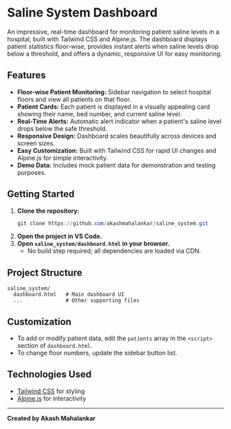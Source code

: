 # Saline System Dashboard

An impressive, real-time dashboard for monitoring patient saline levels in a hospital, built with Tailwind CSS and Alpine.js. The dashboard displays patient statistics floor-wise, provides instant alerts when saline levels drop below a threshold, and offers a dynamic, responsive UI for easy monitoring.

## Features

- **Floor-wise Patient Monitoring:** Sidebar navigation to select hospital floors and view all patients on that floor.
- **Patient Cards:** Each patient is displayed in a visually appealing card showing their name, bed number, and current saline level.
- **Real-Time Alerts:** Automatic alert indicator when a patient's saline level drops below the safe threshold.
- **Responsive Design:** Dashboard scales beautifully across devices and screen sizes.
- **Easy Customization:** Built with Tailwind CSS for rapid UI changes and Alpine.js for simple interactivity.
- **Demo Data:** Includes mock patient data for demonstration and testing purposes.

## Getting Started

1. **Clone the repository:**
   ```powershell
   git clone https://github.com/akashmahalankar/saline_system.git
   ```
2. **Open the project in VS Code.**
3. **Open `saline_system/dashboard.html` in your browser.**
   - No build step required; all dependencies are loaded via CDN.

## Project Structure

```
saline_system/
  dashboard.html   # Main dashboard UI
  ...              # Other supporting files
```

## Customization
- To add or modify patient data, edit the `patients` array in the `<script>` section of `dashboard.html`.
- To change floor numbers, update the sidebar button list.

## Technologies Used
- [Tailwind CSS](https://tailwindcss.com/) for styling
- [Alpine.js](https://alpinejs.dev/) for interactivity




---
**Created by Akash Mahalankar**
